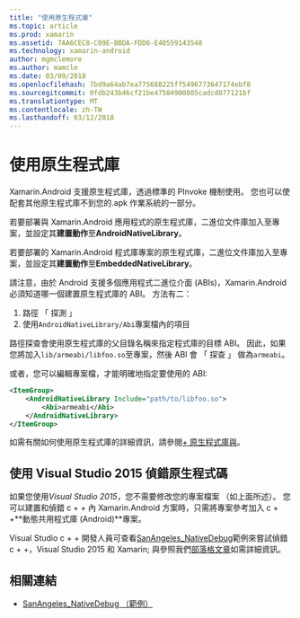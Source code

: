 ```yaml
---
title: "使用原生程式庫"
ms.topic: article
ms.prod: xamarin
ms.assetid: 7AA6CEC8-C09E-BBDA-FDD6-E40559143548
ms.technology: xamarin-android
author: mgmclemore
ms.author: mamcle
ms.date: 03/09/2018
ms.openlocfilehash: 7bd9a64ab7ea775688225ff5496773647174ebf8
ms.sourcegitcommit: 0fdb243b46cf21be47584900805cadcd077121bf
ms.translationtype: MT
ms.contentlocale: zh-TW
ms.lasthandoff: 03/12/2018
---
```

# <a name="using-native-libraries"></a>使用原生程式庫

Xamarin.Android 支援原生程式庫，透過標準的 PInvoke 機制使用。 您也可以使配套其他原生程式庫不到您的.apk 作業系統的一部分。

若要部署與 Xamarin.Android 應用程式的原生程式庫，二進位文件庫加入至專案，並設定其**建置動作**至**AndroidNativeLibrary**。

若要部署的 Xamarin.Android 程式庫專案的原生程式庫，二進位文件庫加入至專案，並設定其**建置動作**至**EmbeddedNativeLibrary**。

請注意，由於 Android 支援多個應用程式二進位介面 (ABIs)，Xamarin.Android 必須知道哪一個建置原生程式庫的 ABI。
方法有二：

1.  路徑 「 探測 」
1.  使用`AndroidNativeLibrary/Abi`專案檔內的項目


路徑探查會使用原生程式庫的父目錄名稱來指定程式庫的目標 ABI。 因此，如果您將加入`lib/armeabi/libfoo.so`至專案，然後 ABI 會 「 探查 」 做為`armeabi`。

或者，您可以編輯專案檔，才能明確地指定要使用的 ABI:

```xml
<ItemGroup>
    <AndroidNativeLibrary Include="path/to/libfoo.so">
        <Abi>armeabi</Abi>
    </AndroidNativeLibrary>
</ItemGroup>
```

如需有關如何使用原生程式庫的詳細資訊，請參閱[+ 原生程式庫與](http://www.mono-project.com/docs/advanced/pinvoke/)。

## <a name="debugging-native-code-with-visual-studio-2015"></a>使用 Visual Studio 2015 偵錯原生程式碼

如果您使用*Visual Studio 2015*，您不需要修改您的專案檔案 （如上面所述）。
您可以建置和偵錯 c + + 內 Xamarin.Android 方案時，只需將專案參考加入 c + +**動態共用程式庫 (Android)**專案。

Visual Studio c + + 開發人員可查看[SanAngeles_NativeDebug](https://developer.xamarin.com/samples/monodroid/SanAngeles_NDK/)範例來嘗試偵錯 c + +，Visual Studio 2015 和 Xamarin; 與參照我們[部落格文章](https://blog.xamarin.com/build-and-debug-c-libraries-in-xamarin-android-apps-with-visual-studio-2015/)如需詳細資訊。



## <a name="related-links"></a>相關連結

- [SanAngeles_NativeDebug （範例）](https://developer.xamarin.com/samples/monodroid/SanAngeles_NDK/)
